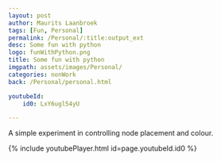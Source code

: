 ```yaml
---
layout: post
author: Maurits Laanbroek
tags: [Fun, Personal]
permalink: /Personal/:title:output_ext
desc: Some fun with python
logo: funWithPython.png
title: Some fun with python
imgpath: assets/images/Personal/
categories: nonWork
back: /Personal/personal.html

youtubeId: 
    id0: LxY6ugl54yU

---
```

A simple experiment in controlling node placement and colour.

{% include youtubePlayer.html id=page.youtubeId.id0 %}



